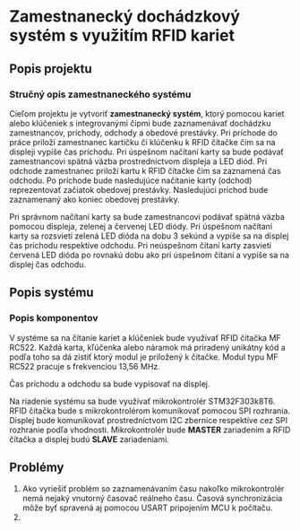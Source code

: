 # Zamestnanecký dochádzkový systém s využitím RFID kariet

## Popis projektu
### Stručný opis zamestnaneckého systému
Cieľom projektu je vytvoriť **zamestnanecký systém**, ktorý pomocou kariet alebo klúčeniek s integrovanými čipmi bude zaznamenávať dochádzku zamestnancov, príchody, odchody a obedové prestávky.
Pri príchode do práce priloží zamestnanec kartičku či klúčenku k RFID čítačke čím sa na displeji vypíše čas príchodu. Pri úspešnom načítaní karty sa bude podávať zamestnancovi spätná väzba prostredníctvom displeja a LED diód. Pri odchode zamestnanec priloží kartu k RFID čítačke čim sa zaznamená čas odchodu. Po príchode bude nasledujúce načítanie karty (odchod) reprezentovať začiatok obedovej prestávky. Nasledujúci príchod bude zaznamenaný ako koniec obedovej prestávky.

Pri správnom načítaní karty sa bude zamestnancovi podávať spätná väzba pomocou displeja, zelenej a červenej LED diódy. Pri úspešnom načítaní karty sa rozsvieti zelená LED dióda na dobu 3 sekúnd a vypíše sa na displej čas príchodu respektíve odchodu. Pri neúspešnom čítaní karty zasvieti červená LED dióda po rovnakú dobu ako pri úspešnom čítaní a vypíše sa na displej čas odchodu.

## Popis systému
### Popis komponentov
V systéme sa na čítanie kariet a klúčeniek bude využívať RFID čítačka MF RC522. Každá karta, kľúčenka alebo náramok má priradený unikátny kód a podľa toho sa dá zistiť ktorý modul je priložený k čítačke. Modul typu MF RC522 pracuje s frekvenciou 13,56 MHz.

Čas príchodu a odchodu sa bude vypisovať na displej.

Na riadenie systému sa bude využívať mikrokontrolér STM32F303k8T6. RFID čítačka bude s mikrokontrolérom komunikovať pomocou SPI rozhrania. Displej bude komunikovať prostredníctvom I2C zbernice respektíve cez SPI rozhranie podľa vhodnosti.
Mikrokontrolér bude **MASTER** zariadením a RFID čítačka a displej budú **SLAVE** zariadeniami.

## Problémy

1. Ako vyriešiť problém so zaznamenávaním času nakoľko mikrokontrolér nemá nejaký vnutorný časovač reálneho času. Časová synchronizácia môže byť spravená aj pomocou USART pripojením MCU k počítaču.
2. 
